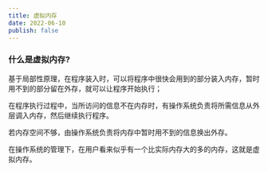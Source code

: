 ```yaml
---
title: 虚拟内存
date: 2022-06-10
publish: false
---
```


### 什么是虚拟内存?

基于局部性原理，在程序装入时，可以将程序中很快会用到的部分装入内存，暂时用不到的部分留在外存，就可以让程序开始执行；

在程序执行过程中，当所访问的信息不在内存时，有操作系统负责将所需信息从外层调入内存，然后继续执行程序。

若内存空间不够，由操作系统负责将内存中暂时用不到的信息换出外存。

在操作系统的管理下，在用户看来似乎有一个比实际内存大的多的内存，这就是虚拟内存。

